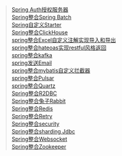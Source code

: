 > [Spring Auth授权服务器](spring-authorization-server-demo)<br>
> [Spring整合Spring Batch](spring-batch-demo)<br>
> [Spring自定义Starter](spring-boot-starter-demo)<br>
> [Spring整合ClickHouse](spring-clickhouse-demo)<br>
> [spring整合Excel自定义注解实现导入和导出](spring-excel-demo)<br>
> [spring整合hateoas实现restful风格返回](spring-hateoas-demo)<br>
> [spring整合kafka](spring-kafka-demo)<br>
> [spring发送Email](spring-mail-demo)<br>
> [spring整合mybatis自定义拦截器](spring-mybatis-demo)<br>
> [spring整合Pulsar](spring-pulsar-demo)<br>
> [spring整合Quartz](spring-quartz-demo)<br>
> [Spring整合R2DBC](spring-r2dbc-demo)<br>
> [Spring整合兔子Rabbit](spring-rabbit-demo)<br>
> [Spring整合Redis](spring-redis-demo)<br>
> [Spring整合Retry](spring-retry-demo)<br>
> [Spring整合security](spring-security-demo)<br>
> [Spring整合sharding Jdbc](spring-shardingsphere-jdbc-demo)<br>
> [Spring整合Websocket](spring-websocket-demo)<br>
> [Spring整合Zookeeper](spring-zookeeper-demo)<br>
